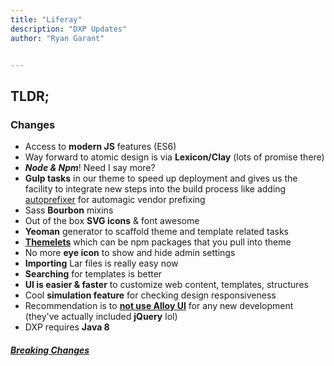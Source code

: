 ```yaml
---
title: "Liferay"
description: "DXP Updates"
author: "Ryan Garant"


---
```


<article id="1">

## TLDR;

### Changes

- Access to **modern JS** features (ES6)
- Way forward to atomic design is via **Lexicon/Clay** (lots of promise there)
- **_Node & Npm_**! Need I say more?
- **Gulp tasks** in our theme to speed up deployment and gives us the facility to integrate new steps into the build process like adding [autoprefixer](https://autoprefixer.github.io/) for automagic vendor prefixing
- Sass **Bourbon** mixins
- Out of the box **SVG icons** & font awesome
- **Yeoman** generator to scaffold theme and template related tasks
- [**Themelets**](https://dev.liferay.com/develop/tutorials/-/knowledge_base/7-0/themelets) which can be npm packages that you pull into theme
- No more **eye icon** to show and hide admin settings
- **Importing** Lar files is really easy now
- **Searching** for templates is better
- **UI is easier & faster** to customize web content, templates, structures
- Cool **simulation feature** for checking design responsiveness
- Recommendation is to **[not use Alloy UI](http://alloyui.com/rosetta-stone/)** for any new development (they've actually included **jQuery** lol)
- DXP requires **Java 8**

##### [Breaking Changes](https://dev.liferay.com/develop/reference/-/knowledge_base/7-0/breaking-changes)

</article>
